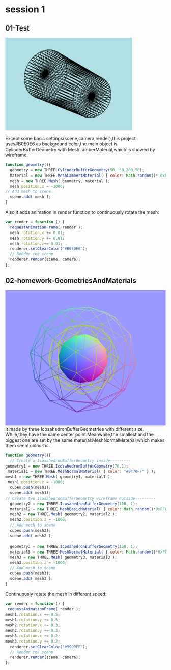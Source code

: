 # session 1
## 01-Test
![1test1](https://github.com/whatchamacallit233/CreativeCoding--Xiaowei-JI/blob/master/Digital%20Nature-Final%20Assignment/texture/1test1.png)

Except some basic settings(scene,camera,render),this project uses#B0E0E6 as background color,the main object is CylinderBufferGeometry with MeshLamberMaterial,which is showed by wireframe.
```javascript
function geometry(){
  geometry = new THREE.CylinderBufferGeometry(50, 50,200,50);
  material = new THREE.MeshLambertMaterial( { color: Math.random()* 0xFFFFFF,wireframe:true} );
  mesh = new THREE.Mesh( geometry, material );
  mesh.position.z = -1000;
// Add mesh to scene
  scene.add( mesh );
}
```

Also,it adds animation in render function,to continuously rotate the mesh:
```javascript
var render = function () {
  requestAnimationFrame( render );
  mesh.rotation.x += 0.01;
  mesh.rotation.y += 0.01;
  mesh.rotation.z+= 0.01;
  renderer.setClearColor("#B0E0E6");
  // Render the scene
  renderer.render(scene, camera);
};
```


## 02-homework-GeometriesAndMaterials
![1test2](https://github.com/whatchamacallit233/CreativeCoding--Xiaowei-JI/blob/master/Digital%20Nature-Final%20Assignment/texture/1test2.png)
It made by three IcosahedronBufferGeometries with different size. While,they have the same center point.Meanwhile,the smallest and the biggest one are set by the same material:MeshNormalMaterial,which makes them seem colourful.
```javascript
function geometry(){
  // Create a IcosahedronBufferGeometry inside---------
geometry1 = new THREE.IcosahedronBufferGeometry(70,1);
 material1 = new THREE.MeshNormalMaterial( { color: "#8470FF" } );
mesh1 = new THREE.Mesh( geometry1, material1 );
 mesh1.position.z = -1000;
  cubes.push(mesh1);
  scene.add( mesh1);
// Create two IcosahedronBufferGeometry wireframe 0utside---------
  geometry2 = new THREE.IcosahedronBufferGeometry(100, 1);
  material2 = new THREE.MeshBasicMaterial( { color: Math.random()*0xFFFFFF,wireframe:true } );
  mesh2 = new THREE.Mesh( geometry2, material2 );
  mesh2.position.z = -1000;
  // Add mesh to scene
  cubes.push(mesh2);
  scene.add( mesh2 );

  geometry3 = new THREE.IcosahedronBufferGeometry(150, 1);
  material3 = new THREE.MeshNormalMaterial( { color: Math.random()*0xFFFFFF,wireframe:true } );
  mesh3 = new THREE.Mesh( geometry3, material3 );
  mesh3.position.z = -1000;
  // Add mesh to scene
  cubes.push(mesh3);
  scene.add( mesh3 );
}
```

Continuously rotate the mesh in different speed:
```javascript
var render = function () {
 requestAnimationFrame( render );
mesh1.rotation.x += 0.5;
mesh1.rotation.y += 0.5;
mesh2.rotation.x += 0.3;
mesh2.rotation.y += 0.3;
mesh3.rotation.x += 0.2;
mesh3.rotation.y += 0.2;
  renderer.setClearColor("#9999FF");
  // Render the scene
  renderer.render(scene, camera);
};
```
